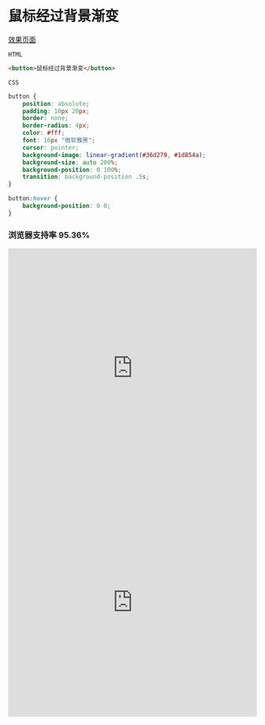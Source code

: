 # <b>鼠标经过背景渐变</b>

[效果页面](鼠标经过背景渐变.html ':include :type=iframe width=100% height=75px')

`HTML`

```html
<button>鼠标经过背景渐变</button>
```

`CSS`
```css
button {
    position: absolute;
    padding: 10px 20px;
    border: none;
    border-radius: 4px;
    color: #fff;
    font: 16px "微软雅黑";
    cursor: pointer;
    background-image: linear-gradient(#36d279, #1d854a);
    background-size: auto 200%;
    background-position: 0 100%;
    transition: background-position .5s;
}

button:hover {
    background-position: 0 0;
}
```

### <b>浏览器支持率 95.36%</b>
<iframe src="https://caniuse.bitsofco.de/embed/index.html?feat=css-transitions&amp;periods=future_2,future_1,current,past_1,past_2,past_3&amp;accessible-colours=false" frameborder="0" width="100%" height="485px"></iframe>
<iframe src="https://caniuse.bitsofco.de/embed/index.html?feat=css-gradients&amp;periods=future_2,future_1,current,past_1,past_2,past_3&amp;accessible-colours=false" frameborder="0" width="100%" height="465px"></iframe>